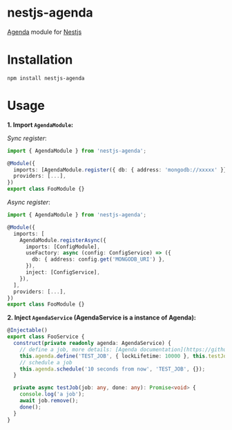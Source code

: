 # nestjs-agenda
[Agenda](https://github.com/agenda/agenda) module for [Nestjs](https://github.com/nestjs/nest)

# Installation
```
npm install nestjs-agenda
```

# Usage
**1. Import `AgendaModule`:**

*Sync register*:
```TypeScript
import { AgendaModule } from 'nestjs-agenda';

@Module({
  imports: [AgendaModule.register({ db: { address: 'mongodb://xxxxx' }})], // Same as configuring an agenda  
  providers: [...],
})
export class FooModule {}
```
*Async register*:
```TypeScript
import { AgendaModule } from 'nestjs-agenda';

@Module({
  imports: [
    AgendaModule.registerAsync({
      imports: [ConfigModule],
      useFactory: async (config: ConfigService) => ({
        db: { address: config.get('MONGODB_URI') },
      }),
      inject: [ConfigService],
    }),
  ],
  providers: [...],
})
export class FooModule {}
```
**2. Inject `AgendaService` (AgendaService is a instance of Agenda):**
```TypeScript
@Injectable()
export class FooService {
  construct(private readonly agenda: AgendaService) {
    // define a job, more details: [Agenda documentation](https://github.com/agenda/agenda)
    this.agenda.define('TEST_JOB', { lockLifetime: 10000 }, this.testJob.bind(this));
    // schedule a job
    this.agenda.schedule('10 seconds from now', 'TEST_JOB', {});
  }

  private async testJob(job: any, done: any): Promise<void> {
    console.log('a job');
    await job.remove();
    done();
  }
}
```